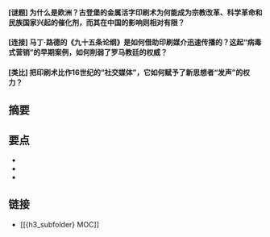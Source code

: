 #### [谜题] 为什么是欧洲？古登堡的金属活字印刷术为何能成为宗教改革、科学革命和民族国家兴起的催化剂，而其在中国的影响则相对有限？


#### [连接] 马丁·路德的《九十五条论纲》是如何借助印刷媒介迅速传播的？这起“病毒式营销”的早期案例，如何削弱了罗马教廷的权威？


#### [类比] 把印刷术比作16世纪的“社交媒体”，它如何赋予了新思想者“发声”的权力？


## 摘要


## 要点

- 
- 
- 

## 链接

- [[{h3_subfolder} MOC]]
